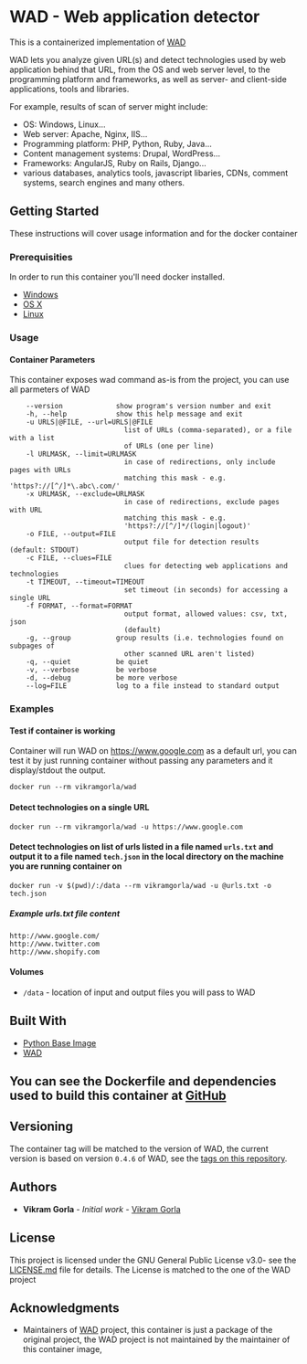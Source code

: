 # WAD - Web application detector

This is a containerized implementation of [WAD](https://github.com/CERN-CERT/WAD) 

WAD lets you analyze given URL(s) and detect technologies used by web application behind that URL, 
from the OS and web server level, to the programming platform and frameworks, as well as server- and client-side
applications, tools and libraries. 

For example, results of scan of server might include: 

  * OS: Windows, Linux...
  * Web server: Apache, Nginx, IIS...
  * Programming platform: PHP, Python, Ruby, Java...
  * Content management systems: Drupal, WordPress...
  * Frameworks: AngularJS, Ruby on Rails, Django...
  * various databases, analytics tools, javascript libaries, CDNs, comment systems, search engines and many others.

## Getting Started

These instructions will cover usage information and for the docker container 

### Prerequisities


In order to run this container you'll need docker installed.

* [Windows](https://docs.docker.com/windows/started)
* [OS X](https://docs.docker.com/mac/started/)
* [Linux](https://docs.docker.com/linux/started/)

### Usage

#### Container Parameters

This container exposes wad command as-is from the project, you can use all parmeters of WAD
```shell
    --version             show program's version number and exit
    -h, --help            show this help message and exit
    -u URLS|@FILE, --url=URLS|@FILE
                            list of URLs (comma-separated), or a file with a list
                            of URLs (one per line)
    -l URLMASK, --limit=URLMASK
                            in case of redirections, only include pages with URLs
                            matching this mask - e.g. 'https?://[^/]*\.abc\.com/'
    -x URLMASK, --exclude=URLMASK
                            in case of redirections, exclude pages with URL
                            matching this mask - e.g.
                            'https?://[^/]*/(login|logout)'
    -o FILE, --output=FILE
                            output file for detection results (default: STDOUT)
    -c FILE, --clues=FILE
                            clues for detecting web applications and technologies
    -t TIMEOUT, --timeout=TIMEOUT
                            set timeout (in seconds) for accessing a single URL
    -f FORMAT, --format=FORMAT
                            output format, allowed values: csv, txt, json
                            (default)
    -g, --group           group results (i.e. technologies found on subpages of
                            other scanned URL aren't listed)
    -q, --quiet           be quiet
    -v, --verbose         be verbose
    -d, --debug           be more verbose
    --log=FILE            log to a file instead to standard output
```

### Examples

#### Test if container is working

Container will run WAD on https://www.google.com as a default url, you can test it by just running container without passing any parameters and it display/stdout the output.

```shell
docker run --rm vikramgorla/wad
```

#### Detect technologies on a single URL 

```shell
docker run --rm vikramgorla/wad -u https://www.google.com
```

#### Detect technologies on list of urls listed in a file named `urls.txt` and output it to a file named `tech.json` in the local directory on the machine you are running container on

```shell
docker run -v $(pwd)/:/data --rm vikramgorla/wad -u @urls.txt -o tech.json
```

##### Example urls.txt file content

```shell
http://www.google.com/
http://www.twitter.com
http://www.shopify.com
```

#### Volumes

* `/data` - location of input and output files you will pass to WAD


## Built With

* [Python Base Image](https://hub.docker.com/_/python)
* [WAD](https://github.com/CERN-CERT/WAD) 


## You can see the Dockerfile and dependencies used to build this container at [GitHub](https://github.com/vikramgorla/wad)


## Versioning

The container tag will be matched to the version of WAD, the current version is based on version `0.4.6` of WAD, see the 
[tags on this repository](https://github.com/vikramgorla/wad/tags). 

## Authors

* **Vikram Gorla** - *Initial work* - [Vikram Gorla](https://github.com/vikramgorla/)


## License

This project is licensed under the GNU General Public License v3.0- see the [LICENSE.md](LICENSE.md) file for details.
The License is matched to the one of the WAD project

## Acknowledgments

* Maintainers of [WAD](https://github.com/CERN-CERT/WAD) project,  this container is just a package of the original project, the WAD project is not maintained by the maintainer of this container image, 

